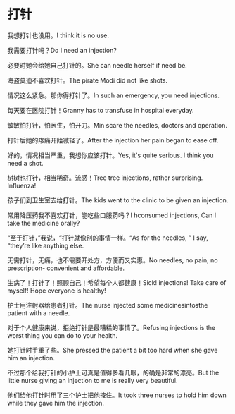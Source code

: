 # 打针

<p><span class="chinese">我想打针也没用。</span><span class="english">I think it is no use.</span></p>

<p><span class="chinese">我需要打针吗？</span><span class="english">Do I need an injection?</span></p>

<p><span class="chinese">必要时她会给她自己打针的。</span><span class="english">She can needle herself if need be.</span></p>

<p><span class="chinese">海盗莫迪不喜欢打针。</span><span class="english">The pirate Modi did not like shots.</span></p>

<p><span class="chinese">情况这么紧急。那你得打针了。</span><span class="english">In such an emergency, you need injections.</span></p>

<p><span class="chinese">每天要在医院打针！</span><span class="english">Granny has to transfuse in hospital everyday.</span></p>

<p><span class="chinese">敏敏怕打针，怕医生，怕开刀。</span><span class="english">Min scare the needles, doctors and operation.</span></p>

<p><span class="chinese">打针后她的疼痛开始减轻了。</span><span class="english">After the injection her pain began to ease off.</span></p>

<p><span class="chinese">好的，情况相当严重，我想你应该打针。</span><span class="english">Yes, it's quite serious. I think you need a shot.</span></p>

<p><span class="chinese">树树也打针，相当稀奇。流感！</span><span class="english">Tree tree injections, rather surprising. Influenza!</span></p>

<p><span class="chinese">孩子们到卫生室去给打针。</span><span class="english">The kids went to the clinic to be given an injection.</span></p>

<p><span class="chinese">常用降压药我不喜欢打针，能吃些口服药吗？</span><span class="english">I hconsumed injections, Can I take the medicine orally?</span></p>

<p><span class="chinese">“至于打针，”我说，“打针就像别的事情一样。</span><span class="english">“As for the needles, ” I say, “they’re like anything else.</span></p>

<p><span class="chinese">无需打针，无痛，也不需要开处方，方便而又实惠。</span><span class="english">No needles, no pain, no prescription- convenient and affordable.</span></p>

<p><span class="chinese">生病了！打针了！照顾自己！希望每个人都健康！</span><span class="english">Sick! injections! Take care of myself! Hope everyone is healthy!</span></p>

<p><span class="chinese">护士用注射器给患者打针。</span><span class="english">The nurse injected some medicinesintosthe patient with a needle.</span></p>

<p><span class="chinese">对于个人健康来说，拒绝打针是最糟糕的事情了。</span><span class="english">Refusing injections is the worst thing you can do to your health.</span></p>

<p><span class="chinese">她打针时手重了些。</span><span class="english">She pressed the patient a bit too hard when she gave him an injection.</span></p>

<p><span class="chinese">不过那个给我打针的小护士可真是值得多看几眼，的确是非常的漂亮。</span><span class="english">But the little nurse giving an injection to me is really very beautiful.</span></p>

<p><span class="chinese">他们给他打针时用了三个护士把他按住。</span><span class="english">It took three nurses to hold him down while they gave him the injection.</span></p>

